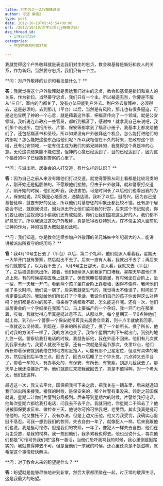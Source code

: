 ```yaml
---
title: 对主忠贞——ZJY姊妹访谈
author: 守望 编辑2
type: post
date: 2012-10-10T09:45:54+00:00
url: /2012/10/10/对主忠贞zjy姊妹访谈/
dsq_thread_id:
  - 1795847354
categories:
  - 守望网络期刊第37期

---
```

我就觉得这个户外敬拜就是表达我们对主的忠贞，教会和基督是新妇和良人的关系，作为新妇，当然要守忠贞，我们只有一个主。<!--more-->

**问：对户外敬拜的认识和看法是什么？ **

**答**：我就觉得这个户外敬拜就是表达我们对主的忠贞，教会和基督是新妇和良人的关系，作为新妇，当然要守忠贞，我们只有一个主。所以被逼无奈，你要是不服从“三自”，室内的门都关了，没有办法只能到户外去。到户外去敬拜神，必须得去，这是必须的。去到那儿（平台）以后，当然是有风险，那儿也有很多逼迫，可是这也显明了神的一个心意，就是藉着这件事，把福音传向了一个领域，就是公安领域。我听说连市政府一些官员，都听到福音了，感谢神！就拿我自己来说吧，我们那个派出所，包括所长、片警、保安等都拿到了福音小册子，我基本上都发给他们了，还包括福音书和圣经。所以如果没有户外敬拜这个机会，怎么能打进他们的内部呢？怎么能把这些东西给他们呢？所以我相信在不久的将来，在政府这个领域，还有公安领域，一定有信主成为我们的弟兄姊妹的，我觉得这个真是神的心意。无论这次结果能不能进堂，但神的心意已经达到了，目的已经达到了，因为这个福音的种子已经撒到警察的心里了。

**问：与派出所、居委会的人打交道，有什么样的认识？ **

**答**：因为自己之前从来没有跟他们打过交道，就觉得警察从网上看都是比较另类的人，刚开始还是挺胆怯的，不愿跟他们接触。但由于户外敬拜，就和警察打交道了。刚开始的时候，他们恐吓我，我也害怕。可是时间长了以后他们也看出我的为人，保安就说，Z阿姨是心地善良，通情达理。我听了以后，挺高兴。因为自己是基督徒嘛，就要有好的见证，所以他们对基督徒的印象还都比较不错。还有那个居委会书记，就跟我说过，因为派出所让他们监视我的行踪，后来这个书记就说，你们要让我们监视流氓小偷我们还有成就感，你们让我们监视这么好的人，我们都不好意思了。所以我通过这次户外敬拜，真是觉得收获特别大。在不信主的人面前见证神的作为，神的旨意大概就是如此吧。

**问：我们知道，你是教会连续参加户外敬拜的弟兄姊妹中年纪最大的人，能讲讲被派出所看守的经历吗？ **

**答**：我4月10号主日去了（平台）以后，第二个礼拜，他们就派人看着我，星期天一大早开门就有警察，然后就出不去了。后来一直有人看，我就出不去了；再后来他们就放松了，以为我不去了。 5月8号主日那天，没人看，我就又去（平台）了，之后被送到派出所。接着，他们继续派人到我家门口堵我，星期天早晨他们6点上岗，有的时候星期五晚上就来了。保安就睡在楼道里，有时候坐在台阶上，坐一宿。有一天我一开门，看到两个孩子坐在台阶上靠着墙，困得不像样。我问他们坐了多长时间，他们说一宿了，后来我就挺生气的，我觉得太不像话了，时间长了肯定要生病的。我就给他们所长打了个电话，我说你们自己的孩子你舍得这么对待吗？他们都是农村的孩子，将来得了病都看不起，怎么能这样呢。还有一次，他们派居委会的一个孕妇坐在我家门口，马上要临产的一个孕妇，我一开门也在那坐着，哎呦，我就觉得心里真是挺过意不去。从那以后，每个星期天一早6点钟他们就上岗，到7点一个警察一个保安就带着我去居委会呆着，到十点半就放我回家，一直就这么坚持着。到现在，原来的所长调走了，换了一个新所长。换了所长，他们对我的方法不一样了，我的方法也变了。我每个星期六的下午就出门，到别的地儿住一宿。警察给我打电话的时候，我就告诉他，我在外面不回来。他们有几次就到我家去敲门，我爱人就说不在家。还有一次就是圣诞节那次，夜里12点，他们所长带着保安就到我借住的地方附近搜人，可能有那个卫星定位，但没有具体的地方，然后搜到后半夜三点，回去了。回去以后睡了三个钟头觉，六点钟又去平台了，带着一车的人，有办事处的、有保安、有所长、有警察，到那儿截我去了。那天早上我还没接近广场，他们就跑过来把我截回去了。真是不值得啊，对一个老太太，他们还这样。

最近这一次，我又去平台，国保把我带下来之后，把我关在一辆车里，后来就通知我们派出所来接我。接我的时候，是保安来的，那个片警有事没来。领走之前国保就说，星期二让你们片警到分局报到。后来等到星期六的时候，片警给我打电话，他每次星期六都给我打电话，问我去不去平台。我就问他，你星期二干嘛去了？他说被国保要求反省、做检查三天，他说你可怜可怜我吧，老受罚。其实我真是挺可怜他的，他又推托不了，没有办法，但是上边又压他，他又为我受罚，我确实心里挺不落忍。可我一想到我们的牧师，失去自由一年了，就像犯人一样。后来我跟他们也说，我是挺可怜你，但是我们的牧师，一年了，像犯人一样失去自由，他们在为主受苦，是我的榜样。我一想到他们，我多累我也得去。他也没说什么，每次他们都是“可怜可怜我们吧”这样一番话，当他们恐吓我骂我的时候，我心里倒是挺踏实的，我就觉得非去不可。但是当他们一求我的时候，还心里还真是不是滋味，就希望这个事情赶快解决。

**问：对于教会未来的盼望是什么？ **

**答**：盼望就是能够尽快地进到新堂，然后大家都团聚在一起，过正常的敬拜生活，这是我最大的盼望。

&nbsp;